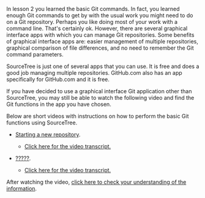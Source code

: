 In lesson 2 you learned the basic Git commands. In fact, you learned enough Git commands to get by with the usual work you might need to do on a Git repository. Perhaps you like doing most of your work with a command line. That's certainly ok. However, there are several graphical interface apps with which you can manage Git repositories. Some benefits of graphical interface apps are: easier management of multiple repositories, graphical comparison of file differences, and no need to remember the Git command parameters.

SourceTree is just one of several apps that you can use. It is free and does a good job managing multiple repositories. GitHub.com also has an app specifically for GitHub.com and it is free.

If you have decided to use a graphical interface Git application other than SourceTree, you may still be able to watch the following video and find the Git functions in the app you have chosen.

Below are short videos with instructions on how to perform the basic Git functions using SourceTree.

* [Starting a new repository](https://youtu.be/placeholder "Video about creating a new Git repository").
  * [Click here for the video transcript.](https://github.com/live-and-learn/git-learning/tree/master/lesson-4/notes-lesson-4-using-sourcetree.md "Transcript for Video about ?????")

* [?????](https://youtu.be/placeholder "Video about ?????").
  * [Click here for the video transcript.](https://github.com/live-and-learn/git-learning/tree/master/lesson-4/transcript-lesson-4-?????.md "Transcript for Video about ?????")



After watching the video, [click here to check your understanding of the information](https://github.com/live-and-learn/git-learning/tree/master/lesson-1/assessment-lesson-1-version-control-using-git.md "Assessment for Video about version control and Git").
